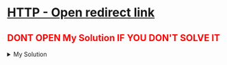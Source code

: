 # [HTTP - Open redirect link](https://www.root-me.org/en/Challenges/Web-Server/HTTP-Open-redirect)

## <span style="color:red;">DONT OPEN My Solution IF YOU DON'T SOLVE IT</span>

<details>
<summary>My Solution</summary>



1. choice url `https://www.root-me.org` ad this site md5 hash is `76437f355bf71b4a46fe01dc0458e01f`

2. complete url

    http://challenge01.root-me.org/web-serveur/ch52/?url=https://www.root-me.org&h=76437f355bf71b4a46fe01dc0458e01f

2. ❌ ❌ ❌ key ❌ ❌ ❌

    <details>
    <summary>Spoiler warning</summary>

        KEY : e6f8a530811d5a479812d7b82fc1a5c5
    
    </details>

</details>        